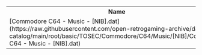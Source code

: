 <table>
<tr><th>Name</th><th>Size</th></tr>
<tr><td>[Commodore C64 - Music - [NIB].dat](https://raw.githubusercontent.com/open-retrogaming-archive/dat-catalog/main/root/basic/TOSEC/Commodore/C64/Music/[NIB]/Commodore C64 - Music - [NIB].dat)</td><td>3014</td></tr>
</table>
